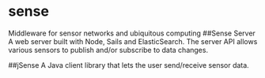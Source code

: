 # sense
Middleware for sensor networks and ubiquitous computing
##Sense Server
A web server built with Node, Sails and ElasticSearch. The server API allows various sensors to publish and/or subscribe to data changes.

##jSense
A Java client library that lets the user send/receive sensor data.
